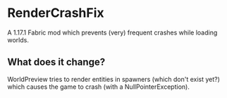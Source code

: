 # RenderCrashFix
A 1.17.1 Fabric mod which prevents (very) frequent crashes while loading worlds.

## What does it change?
WorldPreview tries to render entities in spawners (which don't exist yet?) which causes the game to crash (with a NullPointerException).
